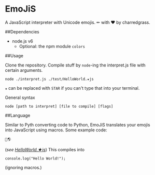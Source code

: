 # EmoJiS
A JavaScript interpreter with Unicode emojis. ✏ with ❤ by charredgrass.

##Dependencies

* node.js v6
    * Optional: the npm module `colors`

##Usage

Clone the repository. Compile stuff by `node`-ing the interpret.js file with certain arguments.

    node ./interpret.js ./test/HelloWorld.★js

`★` can be replaced with `STAR` if you can't type that into your terminal.

General syntax

    node [path to interpret] [file to compile] [flags]

##Language

Similar to Pyth converting code to Python, EmoJiS translates your emojis into JavaScript using macros. Some example code:

    👋🌎

(*see [HelloWorld.★js](./test/HelloWorld.★js)*) This compiles into

    console.log("Hello World!");

(ignoring macros.)

